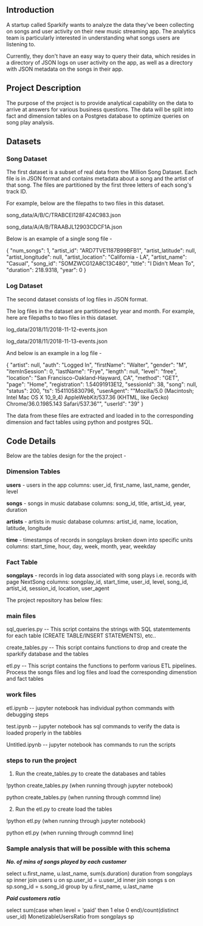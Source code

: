 ## Introduction

A startup called Sparkify wants to analyze the data they've been collecting on songs and user activity on their new music streaming app. The analytics team is particularly interested in understanding what songs users are listening to.

Currently, they don't have an easy way to query their data, which resides in a directory of JSON logs on user activity on the app, as well as a directory with JSON metadata on the songs in their app.

## Project Description
The purpose of the project is to provide analytical capability on the data to arrive at answers for various business questions. The data will be split into fact and dimension tables on a Postgres database to optimize queries on song play analysis.

## Datasets

### Song Dataset
The first dataset is a subset of real data from the Million Song Dataset. Each file is in JSON format and contains metadata about a song and the artist of that song. The files are partitioned by the first three letters of each song's track ID. 

For example, below are the filepaths to two files in this dataset.

song_data/A/B/C/TRABCEI128F424C983.json

song_data/A/A/B/TRAABJL12903CDCF1A.json

Below is an example of a single song file - 

{
   "num_songs": 1,
   "artist_id": "ARD7TVE1187B99BFB1",
   "artist_latitude": null,
   "artist_longitude": null,
   "artist_location": "California - LA",
   "artist_name": "Casual",
   "song_id": "SOMZWCG12A8C13C480",
   "title": "I Didn't Mean To",
   "duration": 218.9318,
   "year": 0
}


### Log Dataset
The second dataset consists of log files in JSON format.

The log files in the dataset are partitioned by year and month. For example, here are filepaths to two files in this dataset.

log_data/2018/11/2018-11-12-events.json

log_data/2018/11/2018-11-13-events.json


And below is an example in a log file - 

{
   "artist": null,
   "auth": "Logged In",
   "firstName": "Walter",
   "gender": "M",
   "itemInSession": 0,
   "lastName": "Frye",
   "length": null,
   "level": "free",
   "location": "San Francisco-Oakland-Hayward, CA",
   "method": "GET",
   "page": "Home",
   "registration": 1.54091913E12,
   "sessionId": 38,
   "song": null,
   "status": 200,
   "ts": 1541105830796,
   "userAgent": "\"Mozilla/5.0 (Macintosh; Intel Mac OS X 10_9_4) AppleWebKit/537.36 (KHTML, like Gecko) Chrome/36.0.1985.143 Safari/537.36\"",
   "userId": "39"
}

The data from these files are extracted and loaded in to the corresponding dimension and fact tables using python and postgres SQL.

## Code Details

Below are the tables design for the the project - 

### Dimension Tables
**users** - users in the app
columns: user_id, first_name, last_name, gender, level

**songs** - songs in music database
columns: song_id, title, artist_id, year, duration

**artists** - artists in music database
columns: artist_id, name, location, latitude, longitude

**time** - timestamps of records in songplays broken down into specific units
columns: start_time, hour, day, week, month, year, weekday

### Fact Table

**songplays** - records in log data associated with song plays i.e. records with page NextSong
columns: songplay_id, start_time, user_id, level, song_id, artist_id, session_id, location, user_agent

The project repository has below files:

### main files
sql_queries.py -- This script contains the strings with SQL statemtements for each table (CREATE TABLE/INSERT STATEMENTS), etc..

create_tables.py -- This script contains functions to drop and create the sparkify database and the tables 

etl.py -- This script contains the functions to perform various ETL pipelines. Process the songs files and log files and load the corresponding dimenstion and fact tables

### work files
etl.ipynb -- jupyter notebook has individual python commands with debugging steps

test.ipynb -- jupyter notebook has sql commands to verify the data is loaded properly in the tabbles

Untitled.ipynb -- jupyter notebook has commands to run the scripts 


### steps to run the project
1. Run the create_tables.py to create the databases and tables

!python create_tables.py (when running through jupyter notebook)

python create_tables.py (when running through commnd line)

2. Run the etl.py to create load the tables

!python etl.py (when running through jupyter notebook)

python etl.py (when running through commnd line)


### Sample analysis that will be possible with this schema

***No. of mins of songs played by each customer***

select 
u.first_name,
u.last_name,
sum(s.duration) duration
from songplays sp
inner join users u on sp.user_id = u.user_id
inner join songs s on sp.song_id = s.song_id
group by u.first_name,
u.last_name


***Paid customers ratio***

select 
sum(case when level = 'paid' then 1 else 0 end)/count(distinct user_id) MonetizableUsersRatio
from songplays sp


